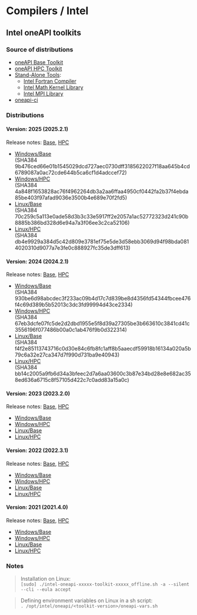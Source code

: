 # Compilers / Intel

## Intel oneAPI toolkits

### Source of distributions

* [oneAPI Base Toolkit](https://www.intel.com/content/www/us/en/developer/tools/oneapi/base-toolkit-download.html)
* [oneAPI HPC Toolkit](https://www.intel.com/content/www/us/en/developer/tools/oneapi/hpc-toolkit-download.html)
* [Stand-Alone Tools](https://www.intel.com/content/www/us/en/developer/articles/tool/oneapi-standalone-components.html):
  * [Intel Fortran Compiler](https://www.intel.com/content/www/us/en/developer/tools/oneapi/fortran-compiler-download.html)
  * [Intel Math Kernel Library](https://www.intel.com/content/www/us/en/developer/tools/oneapi/onemkl-download.html)
  * [Intel MPI Library](https://www.intel.com/content/www/us/en/developer/tools/oneapi/mpi-library-download.html)
* [oneapi-ci](https://github.com/oneapi-src/oneapi-ci)

### Distributions

#### Version: 2025 (2025.2.1)

Release notes: [Base](https://www.intel.com/content/www/us/en/developer/articles/release-notes/oneapi-base-toolkit/2025.html), [HPC](https://www.intel.com/content/www/us/en/developer/articles/release-notes/oneapi-hpc-toolkit/2025.html)

* [Windows/Base](https://registrationcenter-download.intel.com/akdlm/IRC_NAS/f5881e61-dcdc-40f1-9bd9-717081ac623c/intel-oneapi-base-toolkit-2025.2.1.46_offline.exe) \
  (SHA384 9b476ced66e01b1545029dcd727aec0730dff3185622027f18aa645b4cd6789087a0ac72cde644b5ca6cf1d4adccef72)
* [Windows/HPC](https://registrationcenter-download.intel.com/akdlm/IRC_NAS/e63ac2b4-8a9a-4768-979a-399a8b6299de/intel-oneapi-hpc-toolkit-2025.2.1.46_offline.exe) \
  (SHA384 4a848f1653828ac76f4962264db3a2aa6ffaa4950cf0442fa2b37f4ebda85be403f97afad9036e3500b4e689e70f2fd5)
* [Linux/Base](https://registrationcenter-download.intel.com/akdlm/IRC_NAS/3b7a16b3-a7b0-460f-be16-de0d64fa6b1e/intel-oneapi-base-toolkit-2025.2.1.44_offline.sh) \
  (SHA384 70c259c5a113e0ade58d3b3c33e5917ff2e2057a1ac52772323d241c90b8885b386bd328d6e94a7a3f06ee3c2ca52106)
* [Linux/HPC](https://registrationcenter-download.intel.com/akdlm/IRC_NAS/2d2a6686-ff06-44ce-baf0-ab84f8dafa89/intel-oneapi-hpc-toolkit-2025.2.1.44_offline.sh) \
  (SHA384 db4e9929a384d5c42d809e3781ef75e5de3d58ebb3069d94f98bda0814020310d9077a7e3fe0c888927fc35de3dff613)

#### Version: 2024 (2024.2.1)

Release notes: [Base](https://www.intel.com/content/www/us/en/developer/articles/release-notes/oneapi-base-toolkit/2024.html), [HPC](https://www.intel.com/content/www/us/en/developer/articles/release-notes/oneapi-hpc-toolkit/2024.html)

* [Windows/Base](https://registrationcenter-download.intel.com/akdlm/IRC_NAS/d91caaa0-7306-46ea-a519-79a0423e1903/w_BaseKit_p_2024.2.1.101_offline.exe) \
  (SHA384 930be6d98abcdec3f233ac09b4d17c7d839be8d4356fd54344fbcee476f4c69d389b5b52013c3dc3fd99994d43ce2334)
* [Windows/HPC](https://registrationcenter-download.intel.com/akdlm/IRC_NAS/745e923a-3f85-4e1e-b6dd-637c0e9ccba6/w_HPCKit_p_2024.2.1.80_offline.exe) \
  (SHA384 67eb3dcfe07fc5de2d2dbd1955e5f8d39a27305be3b663610c3841cd41c3556196f077486b00a0c1ab476f9b0d322314)
* [Linux/Base](https://registrationcenter-download.intel.com/akdlm/IRC_NAS/e6ff8e9c-ee28-47fb-abd7-5c524c983e1c/l_BaseKit_p_2024.2.1.100_offline.sh) \
  (SHA384 f4f2e85113743716c0d30e84c6fb8fc1aff8b5aaecdf59918b16134a020a5b79c6a32e27ca347d7f990d731ba9e40943)
* [Linux/HPC](https://registrationcenter-download.intel.com/akdlm/IRC_NAS/d461a695-6481-426f-a22f-b5644cd1fa8b/l_HPCKit_p_2024.2.1.79_offline.sh) \
  (SHA384 bb14c2005a9fb6d34a3bfeec2d7a6aa03600c3b87e34bd28e8e682ac358ed636a6715c8f57105d422c7c0add83a15a0c)

#### Version: 2023 (2023.2.0)

Release notes: [Base](https://www.intel.com/content/www/us/en/developer/articles/release-notes/oneapi-base-toolkit/2023.html), [HPC](https://www.intel.com/content/www/us/en/developer/articles/release-notes/oneapi-hpc-toolkit/2023.html)

* [Windows/Base](https://registrationcenter-download.intel.com/akdlm/IRC_NAS/f96c71db-2c6c-45d9-8c1f-0348ef5885cf/w_BaseKit_p_2023.2.0.49396_offline.exe)
* [Windows/HPC](https://registrationcenter-download.intel.com/akdlm/IRC_NAS/438527fc-7140-422c-a851-389f2791816b/w_HPCKit_p_2023.2.0.49441_offline.exe)
* [Linux/Base](https://registrationcenter-download.intel.com/akdlm/IRC_NAS/992857b9-624c-45de-9701-f6445d845359/l_BaseKit_p_2023.2.0.49397_offline.sh)
* [Linux/HPC](https://registrationcenter-download.intel.com/akdlm/IRC_NAS/0722521a-34b5-4c41-af3f-d5d14e88248d/l_HPCKit_p_2023.2.0.49440_offline.sh)

#### Version: 2022 (2022.3.1)

Release notes: [Base](https://www.intel.com/content/www/us/en/developer/articles/release-notes/oneapi-base-toolkit/2022.html), [HPC](https://www.intel.com/content/www/us/en/developer/articles/release-notes/oneapi-hpc-toolkit/2022.html)

* [Windows/Base](https://registrationcenter-download.intel.com/akdlm/IRC_NAS/18969/w_BaseKit_p_2022.3.1.19798_offline.exe)
* [Windows/HPC](https://registrationcenter-download.intel.com/akdlm/IRC_NAS/18976/w_HPCKit_p_2022.3.1.19755_offline.exe)
* [Linux/Base](https://registrationcenter-download.intel.com/akdlm/IRC_NAS/18970/l_BaseKit_p_2022.3.1.17310_offline.sh)
* [Linux/HPC](https://registrationcenter-download.intel.com/akdlm/IRC_NAS/18975/l_HPCKit_p_2022.3.1.16997_offline.sh)

#### Version: 2021 (2021.4.0)

Release notes: [Base](https://www.intel.com/content/www/us/en/developer/articles/release-notes/oneapi-base-toolkit/2021.html), [HPC](https://www.intel.com/content/www/us/en/developer/articles/release-notes/oneapi-hpc-toolkit/2021.html)

* [Windows/Base](https://registrationcenter-download.intel.com/akdlm/IRC_NAS/18195/w_BaseKit_p_2021.4.0.3421_offline.exe)
* [Windows/HPC](https://registrationcenter-download.intel.com/akdlm/IRC_NAS/18247/w_HPCKit_p_2021.4.0.3340_offline.exe)
* [Linux/Base](https://registrationcenter-download.intel.com/akdlm/IRC_NAS/18236/l_BaseKit_p_2021.4.0.3422_offline.sh)
* [Linux/HPC](https://registrationcenter-download.intel.com/akdlm/IRC_NAS/18211/l_HPCKit_p_2021.4.0.3347_offline.sh)

### Notes

> Installation on Linux: \
> `[sudo] ./intel-oneapi-xxxxx-toolkit-xxxxx_offline.sh -a --silent --cli --eula accept`

> Defining environment variables on Linux in a sh script: \
> `. /opt/intel/oneapi/<toolkit-version>/oneapi-vars.sh`
